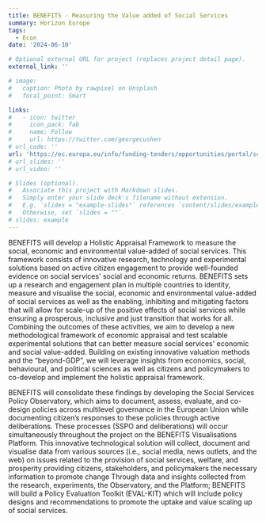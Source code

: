 ```yaml
---
title: BENEFITS - Measuring the Value added of Social Services
summary: Horizon Europe
tags:
  - Econ
date: '2024-06-10'

# Optional external URL for project (replaces project detail page).
external_link: ''

# image:
#   caption: Photo by rawpixel on Unsplash
#   focal_point: Smart

links:
#   - icon: twitter
#     icon_pack: fab
#     name: Follow
#     url: https://twitter.com/georgecushen
# url_code: ''
url: 'https://ec.europa.eu/info/funding-tenders/opportunities/portal/screen/opportunities/topic-details/horizon-cl2-2024-democracy-01-10'
# url_slides: ''
# url_video: ''

# Slides (optional).
#   Associate this project with Markdown slides.
#   Simply enter your slide deck's filename without extension.
#   E.g. `slides = "example-slides"` references `content/slides/example-slides.md`.
#   Otherwise, set `slides = ""`.
# slides: example
---
```


BENEFITS will develop a Holistic Appraisal Framework to measure the social, economic and environmental value-added of social services. This framework consists of innovative research, technology and experimental solutions based on active citizen engagement to provide well-founded evidence on social services' social and economic returns. BENEFITS sets up a research and engagement plan in multiple countries to identity, measure and visualise the social, economic and environmental value-added of social services as well as the enabling, inhibiting and mitigating factors that will allow for scale-up of the positive effects of social services while ensuring a prosperous, inclusive and just transition that works for all. Combining the outcomes of these activities, we aim to develop a new methodological framework of economic appraisal and test scalable experimental solutions that can better measure social services' economic and social value-added. Building on existing innovative valuation methods and the “beyond-GDP”, we will leverage insights from economics, social, behavioural, and political sciences as well as citizens and policymakers to co-develop and implement the holistic appraisal framework.

BENEFITS will consolidate these findings by developing the Social Services Policy Observatory, which aims to document, assess, evaluate, and co-design policies across multilevel governance in the European Union while documenting citizen’s responses to these policies through active deliberations. These processes (SSPO and deliberations) will occur simultaneously throughout the project on the BENEFITS Visualisations Platform. This innovative technological solution will collect, document and visualise data from various sources (i.e., social media, news outlets, and the web) on issues related to the provision of social services, welfare, and prosperity providing citizens, stakeholders, and policymakers the necessary information to promote change Through data and insights collected from the research, experiments, the Observatory, and the Platform; BENEFITS will build a Policy Evaluation Toolkit (EVAL-KIT) which will include policy designs and recommendations to promote the uptake
and value scaling up of social services.